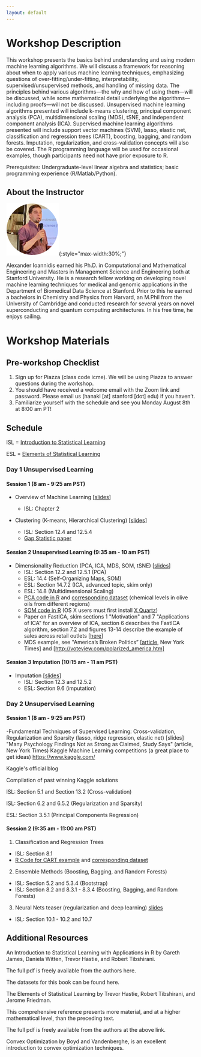```yaml
---
layout: default
---
```


# Workshop Description
This workshop presents the basics behind understanding and using modern machine learning algorithms. We will discuss a framework for reasoning about when to apply various machine learning techniques, emphasizing questions of over-fitting/under-fitting, interpretability, supervised/unsupervised methods, and handling of missing data. The principles behind various algorithms—the why and how of using them—will be discussed, while some mathematical detail underlying the algorithms—including proofs—will not be discussed. Unsupervised machine learning algorithms presented will include k-means clustering, principal component analysis (PCA), multidimensional scaling (MDS), tSNE, and independent component analysis (ICA). Supervised machine learning algorithms presented will include support vector machines (SVM), lasso, elastic net, classification and regression trees (CART), boosting, bagging, and random forests. Imputation, regularization, and cross-validation concepts will also be covered. The R programming language will be used for occasional examples, though participants need not have prior exposure to R.

Prerequisites: Undergraduate-level linear algebra and statistics; basic programming experience (R/Matlab/Python).

## About the Instructor
![Alexander Ioannidis](/assets/img/alex.png){:style="max-width:30%;"}


Alexander Ioannidis earned his Ph.D. in Computational and Mathematical Engineering and Masters in Management Science and Engineering both at Stanford University. He is a research fellow working on developing novel machine learning techniques for medical and genomic applications in the Department of Biomedical Data Science at Stanford. Prior to this he earned a bachelors in Chemistry and Physics from Harvard, an M.Phil from the University of Cambridge and conducted research for several years on novel superconducting and quantum computing architectures. In his free time, he enjoys sailing.

# Workshop Materials

## Pre-workshop Checklist
1. Sign up for Piazza (class code icme). We will be using Piazza to answer questions during the workshop.
2. You should have received a welcome email with the Zoom link and password. Please email us (hanakl [at] stanford [dot] edu) if you haven’t.
3. Familiarize yourself with the schedule and see you Monday August 8th at 8:00 am PT!

## Schedule
ISL = [Introduction to Statistical Learning](https://www.dropbox.com/s/krvhmt7z8zxhl7f/ISLRv2_website.pdf?dl=0)

ESL = [Elements of Statistical Learning](https://hastie.su.domains/ElemStatLearn/)
### Day 1 Unsupervised Learning
#### Session 1 (8 am - 9:25 am PST)
- Overview of Machine Learning [[slides](https://drive.google.com/file/d/1vB9ffg3j08f8NrIIUhs7SkAuZmkZT1QK/view)]
  - ISL: Chapter 2

- Clustering (K-means, Hierarchical Clustering) [[slides](https://drive.google.com/file/d/1C2eFJ_2FDCW66KtJUUscvUVRqnmVSn32/view)]
  - ISL: Section 12.4 and 12.5.4
  - [Gap Statistic paper](https://gwalther.su.domains/gap)

#### Session 2 Unsupervised Learning (9:35 am - 10 am PST)

- Dimensionality Reduction (PCA, ICA, MDS, SOM, tSNE) [[slides](https://drive.google.com/file/d/1oucIfBGFgUqG7bUouHb5Vnxe1XiREv0M/view)]
  - ISL: Section 12.2 and 12.5.1 (PCA)
  - ESL: 14.4 (Self-Organizing Maps, SOM)
  - ESL: Section 14.7.2 (ICA, advanced topic, skim only)
  - ESL: 14.8 (Multidimensional Scaling)
  - [PCA code in R](https://drive.google.com/file/d/0BzqeP3J9B8lZWXNtTWhPMWRiTjA/view?usp=sharing) and [corresponding dataset](https://drive.google.com/file/d/0BzqeP3J9B8lZaG5GSzJEZ3lQMjA/edit?usp=sharing) (chemical levels in olive oils from different regions)
  - [SOM code in R](https://drive.google.com/file/d/0BzqeP3J9B8lZU09vYlpBQzQxaVE/view?usp=sharing) (OS X users must first install [X Quartz](https://www.xquartz.org/))
  - Paper on FastICA, skim sections 1 "Motivation" and 7 "Applications of ICA" for an overview of ICA, section 6 describes the FastICA algorithm, section 7.2 and figures 13-14 describe the example of sales across retail outlets [[here](http://mlsp.cs.cmu.edu/courses/fall2012/lectures/ICA_Hyvarinen.pdf)]
  - MDS example, see "America’s Broken Politics”  [[article](https://www.nytimes.com/2014/11/06/opinion/nicholas-kristof-americas-political-dysfunction.html), New York Times] and [http://voteview.com/polarized_america.htm]

#### Session 3 Imputation (10:15 am - 11 am PST)

- Imputation [[slides](https://drive.google.com/file/d/1vD-YCpV6xOqZOtRxZpSf9TTqtaZgN15X/view)]
  - ISL: Section 12.3 and 12.5.2
  - ESL: Section 9.6 (imputation)

### Day 2 Unsupervised Learning

#### Session 1 (8 am - 9:25 am PST)

-Fundamental Techniques of Supervised Learning: Cross-validation, Regularization and Sparsity (lasso, ridge regression, elastic net) [slides]
"Many Psychology Findings Not as Strong as Claimed, Study Says" (article, New York Times)
Kaggle Machine Learning competitions (a great place to get ideas)
https://www.kaggle.com/

Kaggle's official blog

Compilation of past winning Kaggle solutions

ISL: Section 5.1 and Section 13.2 (Cross-validation) 

ISL: Section 6.2 and 6.5.2 (Regularization and Sparsity)

ESL: Section 3.5.1 (Principal Components Regression)

#### Session 2 (9:35 am - 11:00 am PST)  

1. Classification and Regression Trees
- ISL: Section 8.1
- [R Code for CART example](https://drive.google.com/file/d/0BzqeP3J9B8lZVDV0UjdzVFU4ZTQ/view?usp=sharing) and [corresponding dataset](https://drive.google.com/file/d/0BzqeP3J9B8lZMkdUOTVINUFnNVk/edit?usp=sharing)

2. Ensemble Methods (Boosting, Bagging, and Random Forests)
- ISL: Section 5.2 and 5.3.4 (Bootstrap)
- ISL: Section 8.2 and 8.3.1 - 8.3.4 (Boosting, Bagging, and Random Forests)

3. Neural Nets teaser (regularization and deep learning) [slides](https://drive.google.com/file/d/1YgxMhRlwwmDJS2Bs7XG26hmuHKTx1F26/view)
- ISL: Section 10.1 - 10.2 and 10.7

## Additional Resources

An Introduction to Statistical Learning with Applications in R by Gareth James, Daniela Witten, Trevor Hastie, and Robert Tibshirani. 

The full pdf is freely available from the authors here.

The datasets for this book can be found here.

The Elements of Statistical Learning by Trevor Hastie, Robert Tibshirani, and Jerome Friedman.  

This comprehensive reference presents more material, and at a higher mathematical level, than the preceding text. 

The full pdf is freely available from the authors at the above link.

Convex Optimization by Boyd and Vandenberghe, is an excellent introduction to convex optimization techniques.


